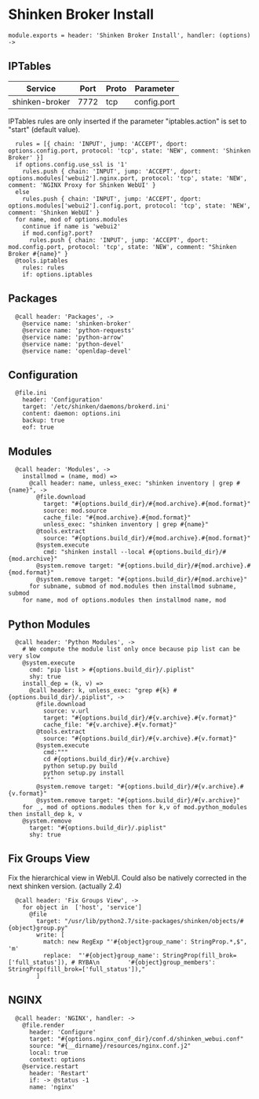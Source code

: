 
# Shinken Broker Install

    module.exports = header: 'Shinken Broker Install', handler: (options) ->

## IPTables

| Service           | Port  | Proto | Parameter       |
|-------------------|-------|-------|-----------------|
|  shinken-broker   | 7772  |  tcp  |   config.port   |

IPTables rules are only inserted if the parameter "iptables.action" is set to
"start" (default value).

      rules = [{ chain: 'INPUT', jump: 'ACCEPT', dport: options.config.port, protocol: 'tcp', state: 'NEW', comment: 'Shinken Broker' }]
      if options.config.use_ssl is '1'
        rules.push { chain: 'INPUT', jump: 'ACCEPT', dport: options.modules['webui2'].nginx.port, protocol: 'tcp', state: 'NEW', comment: 'NGINX Proxy for Shinken WebUI' }
      else
        rules.push { chain: 'INPUT', jump: 'ACCEPT', dport: options.modules['webui2'].config.port, protocol: 'tcp', state: 'NEW', comment: 'Shinken WebUI' }
      for name, mod of options.modules
        continue if name is 'webui2'
        if mod.config?.port?
          rules.push { chain: 'INPUT', jump: 'ACCEPT', dport: mod.config.port, protocol: 'tcp', state: 'NEW', comment: "Shinken Broker #{name}" }
      @tools.iptables
        rules: rules
        if: options.iptables

## Packages

      @call header: 'Packages', ->
        @service name: 'shinken-broker'
        @service name: 'python-requests'
        @service name: 'python-arrow'
        @service name: 'python-devel'
        @service name: 'openldap-devel'

## Configuration

      @file.ini
        header: 'Configuration'
        target: '/etc/shinken/daemons/brokerd.ini'
        content: daemon: options.ini
        backup: true
        eof: true

## Modules

      @call header: 'Modules', ->
        installmod = (name, mod) =>
          @call header: name, unless_exec: "shinken inventory | grep #{name}", ->
            @file.download
              target: "#{options.build_dir}/#{mod.archive}.#{mod.format}"
              source: mod.source
              cache_file: "#{mod.archive}.#{mod.format}"
              unless_exec: "shinken inventory | grep #{name}"
            @tools.extract
              source: "#{options.build_dir}/#{mod.archive}.#{mod.format}"
            @system.execute
              cmd: "shinken install --local #{options.build_dir}/#{mod.archive}"
            @system.remove target: "#{options.build_dir}/#{mod.archive}.#{mod.format}"
            @system.remove target: "#{options.build_dir}/#{mod.archive}"
          for subname, submod of mod.modules then installmod subname, submod
        for name, mod of options.modules then installmod name, mod

## Python Modules

      @call header: 'Python Modules', ->
        # We compute the module list only once because pip list can be very slow
        @system.execute
          cmd: "pip list > #{options.build_dir}/.piplist"
          shy: true
        install_dep = (k, v) =>
          @call header: k, unless_exec: "grep #{k} #{options.build_dir}/.piplist", ->
            @file.download
              source: v.url
              target: "#{options.build_dir}/#{v.archive}.#{v.format}"
              cache_file: "#{v.archive}.#{v.format}"
            @tools.extract
              source: "#{options.build_dir}/#{v.archive}.#{v.format}"
            @system.execute
              cmd:"""
              cd #{options.build_dir}/#{v.archive}
              python setup.py build
              python setup.py install
              """
            @system.remove target: "#{options.build_dir}/#{v.archive}.#{v.format}"
            @system.remove target: "#{options.build_dir}/#{v.archive}"
        for _, mod of options.modules then for k,v of mod.python_modules then install_dep k, v
        @system.remove
          target: "#{options.build_dir}/.piplist"
          shy: true

## Fix Groups View

Fix the hierarchical view in WebUI.
Could also be natively corrected in the next shinken version. (actually 2.4)

      @call header: 'Fix Groups View', ->
        for object in  ['host', 'service']
          @file
            target: "/usr/lib/python2.7/site-packages/shinken/objects/#{object}group.py"
            write: [
              match: new RegExp "'#{object}group_name': StringProp.*,$", 'm'
              replace:  "'#{object}group_name': StringProp(fill_brok=['full_status']), # RYBA\n        '#{object}group_members': StringProp(fill_brok=['full_status']),"
            ]

## NGINX

      @call header: 'NGINX', handler: ->
        @file.render
          header: 'Configure'
          target: "#{options.nginx_conf_dir}/conf.d/shinken_webui.conf"
          source: "#{__dirname}/resources/nginx.conf.j2"
          local: true
          context: options
        @service.restart
          header: 'Restart'
          if: -> @status -1
          name: 'nginx'
